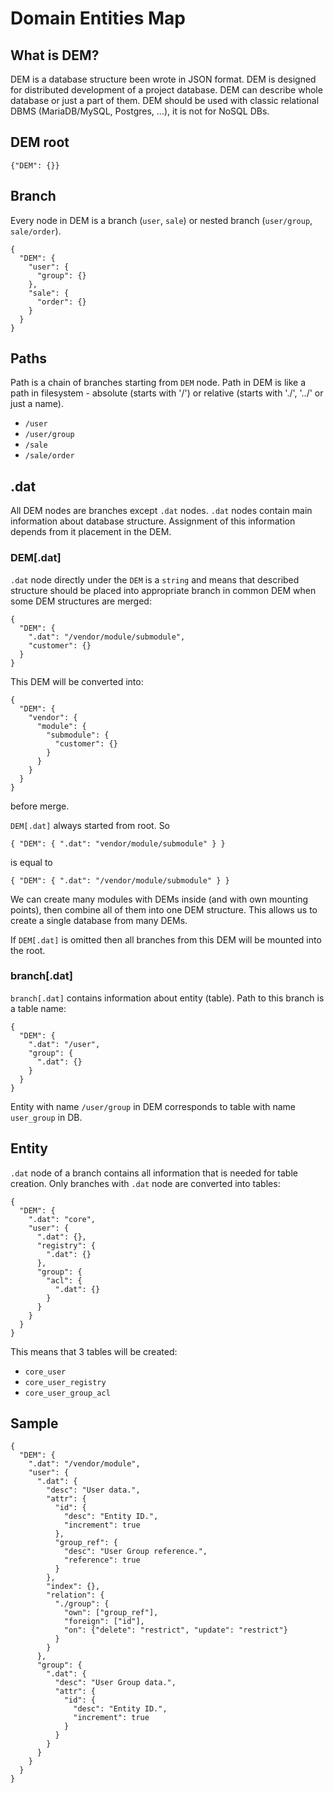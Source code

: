 # Domain Entities Map



## What is DEM?

DEM is a database structure been wrote in JSON format. DEM is designed for distributed development of a project database. DEM can describe whole database or just a part of them. DEM should be used with classic relational DBMS (MariaDB/MySQL, Postgres, ...), it is not for NoSQL DBs.



## DEM root

    {"DEM": {}} 



## Branch

Every node in DEM is a branch (`user`, `sale`) or nested branch (`user/group`, `sale/order`).

    {
      "DEM": {
        "user": {
          "group": {}
        },
        "sale": {
          "order": {}
        }
      }
    }



## Paths

Path is a chain of branches starting from `DEM` node. Path in DEM is like a path in filesystem - absolute (starts with '/') or relative (starts with './', '../' or just a name).

* `/user`
* `/user/group`
* `/sale`
* `/sale/order`



## .dat

All DEM nodes are branches except `.dat` nodes. `.dat` nodes contain main information about database structure. Assignment of this information depends from it placement in the DEM.


### DEM[.dat]

`.dat` node directly under the `DEM` is a `string` and means that described structure should be placed into appropriate branch in common DEM when some DEM structures are merged:

    {
      "DEM": {
        ".dat": "/vendor/module/submodule",
        "customer": {}
      }
    }

This DEM will be converted into:
 
    {
      "DEM": {
        "vendor": {
          "module": {
            "submodule": {
              "customer": {}
            }
          }
        }
      }
    }
 
before merge.
 
`DEM[.dat]` always started from root. So 

    { "DEM": { ".dat": "vendor/module/submodule" } }
    
is equal to

    { "DEM": { ".dat": "/vendor/module/submodule" } }
 
We can create many modules with DEMs inside (and with own mounting points), then combine all of them into one DEM structure. This allows us to create a single database from many DEMs.

If `DEM[.dat]` is omitted then all branches from this DEM will be mounted into the root. 


### branch[.dat]

`branch[.dat]` contains information about entity (table). Path to this branch is a table name:

    {
      "DEM": {
        ".dat": "/user",
        "group": {
          ".dat": {}
        }
      }
    }

Entity with name `/user/group` in DEM corresponds to table with name `user_group` in DB.



## Entity

`.dat` node of a branch contains all information that is needed for table creation. Only branches with `.dat` node are converted into tables:

    {
      "DEM": {
        ".dat": "core",
        "user": {
          ".dat": {},
          "registry": {
            ".dat": {}
          },
          "group": {
            "acl": {
              ".dat": {}
            }
          }
        }
      }
    }

This means that 3 tables will be created:
* `core_user`
* `core_user_registry`
* `core_user_group_acl`




## Sample

    {
      "DEM": {
        ".dat": "/vendor/module",
        "user": {
          ".dat": {
            "desc": "User data.",
            "attr": {
              "id": {
                "desc": "Entity ID.",
                "increment": true
              },
              "group_ref": {
                "desc": "User Group reference.",
                "reference": true
              }
            },
            "index": {},
            "relation": {
              "./group": {
                "own": ["group_ref"],
                "foreign": ["id"],
                "on": {"delete": "restrict", "update": "restrict"}
              }
            }
          },
          "group": {
            ".dat": {
              "desc": "User Group data.",
              "attr": {
                "id": {
                  "desc": "Entity ID.",
                  "increment": true
                }
              }
            }
          }
        }
      }
    }